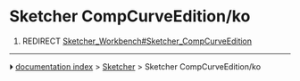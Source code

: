 # Sketcher CompCurveEdition/ko
1.  REDIRECT [Sketcher_Workbench#Sketcher_CompCurveEdition](Sketcher_Workbench#Sketcher_CompCurveEdition.md)



---
⏵ [documentation index](../README.md) > [Sketcher](Sketcher_Workbench.md) > Sketcher CompCurveEdition/ko
